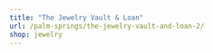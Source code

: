 ```yaml
---
title: "The Jewelry Vault & Loan"
url: /palm-springs/the-jewelry-vault-and-loan-2/
shop: jewelry
---
```

